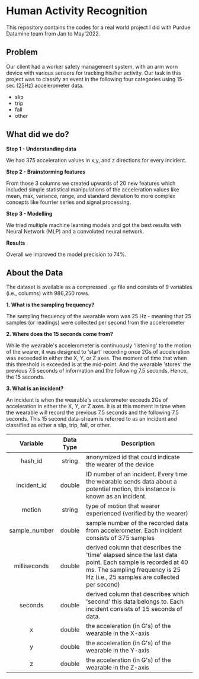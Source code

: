 # Human Activity Recognition

This repository contains the codes for a real world project I did with Purdue Datamine team from Jan to May'2022.

## Problem
Our client had a worker safety management system, with an arm worn device with various sensors for tracking his/her activity.
Our task in this project was to classify an event in the following four categories using 15-sec (25Hz) accelerometer data. 

- slip
- trip
- fall
- other

## What did we do?

**Step 1 - Understanding data**

We had 375 acceleration values in x,y, and z directions for every incident. 

**Step 2 - Brainstorming features**

From those 3 columns we created upwards of 20 new features which included simple statistical manipulations of the acceleration values like mean, max, variance, range, and standard deviation to more complex concepts like fourrier series and signal processing.
 
 **Step 3 - Modelling**
 
We tried multiple machine learning models and got the best results with Neural Network (MLP) and a convoluted neural network. 

**Results**

Overall we improved the model precision to 74%. 


## About the Data

The dataset is available as a compressed `.gz` file and consists of 9 variables (i.e., columns) with 986,250 rows.

**1. What is the sampling frequency?**

The sampling frequency of the wearable worn was 25 Hz - meaning that 25 samples (or readings) were collected per second from the accelerometer

**2. Where does the 15 seconds come from?**

While the wearable's accelerometer is continuously 'listening' to the motion of the wearer, it was designed to 'start' recording once 2Gs of acceleration was exceeded in either the X, Y, or Z axes. The moment of time that when this threshold is exceeded is at the mid-point. And the wearable 'stores' the previous 7.5 seconds of information and the following 7.5 seconds. Hence, the 15 seconds.

**3. What is an incident?**

An incident is when the wearable's accelerometer exceeds 2Gs of acceleration in either the X, Y, or Z axes. It is at this moment in time when the wearable will record the previous 7.5 seconds and the following 7.5 seconds. This 15 second data-stream is referred to as an incident and classified as either a slip, trip, fall, or other.


|    Variable   | Data Type |                                                                                        Description                                                                                        |
|:-------------:|:---------:|-----------------------------------------------------------------------------------------------------------------------------------------------------------------------------------------|
|    hash_id    |   string  | anonymized id that could indicate the wearer of the device                                                                                                                                |
|  incident_id  |   double  | ID number of an incident. Every time the wearable sends data about a potential motion, this instance is known as an incident.                                                             |
|     motion    |   string  | type of motion that wearer experienced (verified by the wearer)                                                                                                                           |
| sample_number |   double  | sample number of the recorded data from accelerometer. Each incident consists of 375 samples                                                                                              |
|  milliseconds |   double  | derived column that describes the 'time' elapsed since the last data point. Each sample is recorded at 40 ms. The sampling frequency is 25 Hz (i.e., 25 samples are collected per second) |
|    seconds    |   double  | derived column that describes which 'second' this data belongs to. Each incident consists of 15 seconds of data.                                                                          |
|       x       |   double  | the acceleration (in G's) of the wearable in the X-axis                                                                                                                                   |
|       y       |   double  | the acceleration (in G's) of the wearable in the Y-axis                                                                                                                                   |
|       z       |   double  | the acceleration (in G's) of the wearable in the Z-axis                                                                                                                                   |
